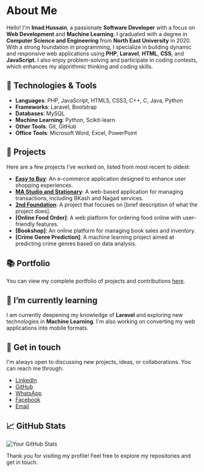 # About Me

Hello! I'm **Imad Hussain**, a passionate **Software Developer** with a focus on **Web Development** and **Machine Learning**. I graduated with a degree in **Computer Science and Engineering** from **North East University** in 2020. With a strong foundation in programming, I specialize in building dynamic and responsive web applications using **PHP**, **Laravel**, **HTML**, **CSS**, and **JavaScript**. I also enjoy problem-solving and participate in coding contests, which enhances my algorithmic thinking and coding skills.

## 🔧 Technologies & Tools

- **Languages**: PHP, JavaScript, HTML5, CSS3, C++, C, Java, Python
- **Frameworks**: Laravel, Bootstrap
- **Databases**: MySQL
- **Machine Learning**: Python, Scikit-learn
- **Other Tools**: Git, GitHub
- **Office Tools**: Microsoft Word, Excel, PowerPoint

## 🚀 Projects

Here are a few projects I've worked on, listed from most recent to oldest:

- **[Easy to Buy](https://easytobuy.42web.io)**: An e-commerce application designed to enhance user shopping experiences.
- **[MA Studio and Stationary](http://mastudioandstationary.42web.io/)**: A web-based application for managing transactions, including BKash and Nagad services.
- **[2nd Foundation](http://2ndfoundation.liveblog365.com/)**: A project that focuses on [brief description of what the project does].
- **[Online Food Order]**: A web platform for ordering food online with user-friendly features.
- **[Bookshop]**: An online platform for managing book sales and inventory.
- **[Crime Genre Prediction]**: A machine learning project aimed at predicting crime genres based on data analysis.

## 📚 Portfolio

You can view my complete portfolio of projects and contributions [here](https://imadhussain.netlify.app).

## 🌱 I’m currently learning

I am currently deepening my knowledge of **Laravel** and exploring new technologies in **Machine Learning**. I'm also working on converting my web applications into mobile formats.

## 💬 Get in touch

I'm always open to discussing new projects, ideas, or collaborations. You can reach me through:

- [LinkedIn](https://www.linkedin.com/in/md-imad-hussain)
- [GitHub](https://github.com/developerimadhussain)
- [WhatsApp](https://wa.me/+8801642866032)
- [Facebook](https://web.facebook.com/imad.hussain.1217)
- [Email](mailto:developerimadhussain@gmail.com)

## 📈 GitHub Stats

![Your GitHub Stats](https://github-readme-stats.vercel.app/api?username=your-github-username&show_icons=true&hide_title=true&count_private=true&theme=radical)

Thank you for visiting my profile! Feel free to explore my repositories and get in touch.
